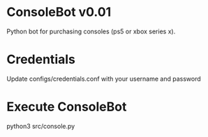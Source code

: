 # ConsoleBot v0.01
Python bot for purchasing consoles (ps5 or xbox series x).

# Credentials
Update configs/credentials.conf with your username and password

# Execute ConsoleBot
python3 src/console.py
